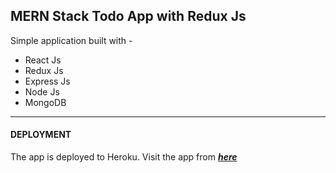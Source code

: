 ## MERN Stack Todo App with Redux Js


Simple application built with -

- React Js
- Redux Js
- Express Js
- Node Js
- MongoDB

---

#### DEPLOYMENT

The app is deployed to Heroku. Visit the app from [**_here_**](https://keep-notes-redux.herokuapp.com/)
